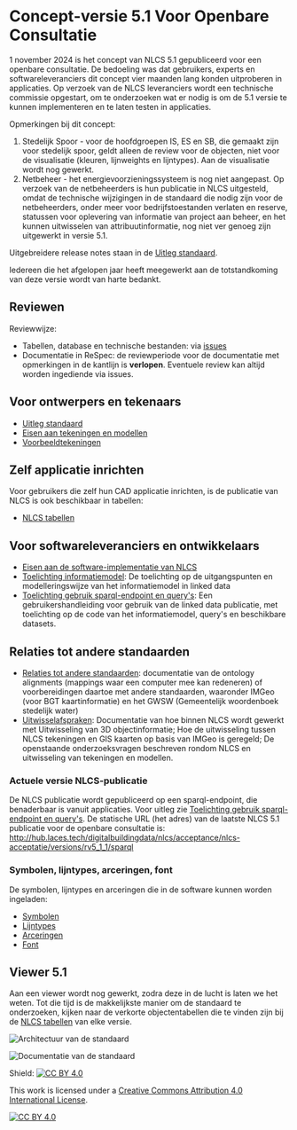 # Concept-versie 5.1 Voor Openbare Consultatie

1 november 2024 is het concept van NLCS 5.1 gepubliceerd voor een openbare consultatie. De bedoeling was dat gebruikers, experts en softwareleveranciers dit concept vier maanden lang konden uitproberen in applicaties. Op verzoek van de NLCS leveranciers wordt een technische commissie opgestart, om te onderzoeken wat er nodig is om de 5.1 versie te kunnen implementeren en te laten testen in applicaties. 

Opmerkingen bij dit concept:

1. Stedelijk Spoor - voor de hoofdgroepen IS, ES en SB, die gemaakt zijn voor stedelijk spoor, geldt alleen de review voor de objecten, niet voor de visualisatie (kleuren, lijnweights en lijntypes). Aan de visualisatie wordt nog gewerkt. 
2. Netbeheer - het energievoorzieningssysteem is nog niet aangepast. Op verzoek van de netbeheerders is hun publicatie in NLCS uitgesteld, omdat de technische wijzigingen in de standaard die nodig zijn voor de netbeheerders, onder meer voor bedrijfstoestanden verlaten en reserve, statussen voor oplevering van informatie van project aan beheer, en het kunnen uitwisselen van attribuutinformatie, nog niet ver genoeg zijn uitgewerkt in versie 5.1.

Uitgebreidere release notes staan in de [Uitleg standaard](https://nl-digigo.github.io/NLCS/functionalspecification/reviewversies/CR-NLCS_functionalspecification-20241017.html).

Iedereen die het afgelopen jaar heeft meegewerkt aan de totstandkoming van deze versie wordt van harte bedankt.

## Reviewen

Reviewwijze:
* Tabellen, database en technische bestanden: via [issues](https://github.com/nl-digigo/NLCS/issues)
* Documentatie in ReSpec: de reviewperiode voor de documentatie met opmerkingen in de kantlijn is **verlopen**. Eventuele review kan altijd worden ingediende via issues. 


## Voor ontwerpers en tekenaars
* [Uitleg standaard](https://nl-digigo.github.io/NLCS/functionalspecification/5-1/)
* [Eisen aan tekeningen en modellen](https://nl-digigo.github.io/NLCS/requirementscadmodels/5-1/) 
* [Voorbeeldtekeningen](https://github.com/nl-digigo/NLCS/tree/main/docs/voorbeeldtekeningen)

## Zelf applicatie inrichten
Voor gebruikers die zelf hun CAD applicatie inrichten, is de publicatie van NLCS is ook beschikbaar in tabellen:
* [NLCS tabellen](https://github.com/nl-digigo/NLCS/tree/main/tabellen)


## Voor softwareleveranciers en ontwikkelaars
* [Eisen aan de software-implementatie van NLCS](https://nl-digigo.github.io/NLCS/requirementssoftware/) 
* [Toelichting informatiemodel](https://nl-digigo.github.io/NLCS/code_documentation/5-1): De toelichting op de uitgangspunten en modelleringswijze van het  informatiemodel in linked data
* [Toelichting gebruik sparql-endpoint en query's](https://nl-digigo.github.io/NLCS/howtoquery/): Een gebruikershandleiding voor gebruik van de linked data publicatie, met toelichting op de code van het informatiemodel, query's en beschikbare datasets.


## Relaties tot andere standaarden
* [Relaties tot andere standaarden](https://nl-digigo.github.io/NLCS/ontologyalignments/5-1): documentatie van de ontology alignments (mappings waar een computer mee kan redeneren) of voorbereidingen daartoe met andere standaarden, waaronder IMGeo (voor BGT kaartinformatie) en het GWSW (Gemeentelijk woordenboek stedelijk water)
* [Uitwisselafspraken](https://nl-digigo.github.io/NLCS/representations/5-1): Documentatie van hoe binnen NLCS wordt gewerkt met Uitwisseling van 3D objectinformatie; Hoe de uitwisseling tussen NLCS tekeningen en GIS kaarten op basis van IMGeo is geregeld; De openstaande onderzoeksvragen beschreven rondom NLCS en uitwisseling van tekeningen en modellen.


### Actuele versie NLCS-publicatie
De NLCS publicatie wordt gepubliceerd op een sparql-endpoint, die benaderbaar is vanuit applicaties. Voor uitleg zie [Toelichting gebruik sparql-endpoint en query's](https://nl-digigo.github.io/NLCS/howtoquery/).
De statische URL (het adres) van de laatste NLCS 5.1 publicatie voor de openbare consultatie is: http://hub.laces.tech/digitalbuildingdata/nlcs/acceptance/nlcs-acceptatie/versions/rv5_1_1/sparql


### Symbolen, lijntypes, arceringen, font
De symbolen, lijntypes en arceringen die in de software kunnen worden ingeladen:
* [Symbolen](https://github.com/nl-digigo/NLCS/tree/main/symbolen)
* [Lijntypes](https://github.com/nl-digigo/NLCS/tree/main/lijntypes)
* [Arceringen](https://github.com/nl-digigo/NLCS/tree/main/arcering)
* [Font](https://github.com/nl-digigo/NLCS/tree/main/font)


## Viewer 5.1

Aan een viewer wordt nog gewerkt, zodra deze in de lucht is laten we het weten. Tot die tijd is de makkelijkste manier om de standaard te onderzoeken, kijken naar de verkorte objectentabellen die te vinden zijn bij de [NLCS tabellen](https://github.com/nl-digigo/NLCS/tree/main/tabellen) van elke versie.


![Architectuur van de standaard](<NLCS architectuur.png>)



![Documentatie van de standaard](<NLCS documentatie.png>)


Shield: [![CC BY 4.0][cc-by-shield]][cc-by]

This work is licensed under a
[Creative Commons Attribution 4.0 International License][cc-by].

[![CC BY 4.0][cc-by-image]][cc-by]

[cc-by]: http://creativecommons.org/licenses/by/4.0/
[cc-by-image]: https://i.creativecommons.org/l/by/4.0/88x31.png
[cc-by-shield]: https://img.shields.io/badge/License-CC%20BY%204.0-lightgrey.svg


